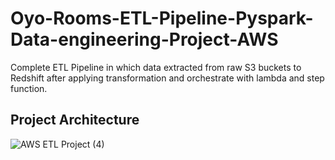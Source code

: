 # Oyo-Rooms-ETL-Pipeline-Pyspark-Data-engineering-Project-AWS
Complete ETL Pipeline in which data extracted from raw S3 buckets to Redshift after applying transformation and orchestrate with lambda and step function.

## Project Architecture

![AWS ETL Project (4)](https://github.com/user-attachments/assets/214292c3-aa5b-41a5-9fea-c9f067885eff)
